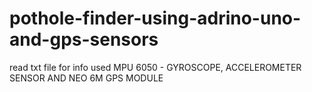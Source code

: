 # pothole-finder-using-adrino-uno-and-gps-sensors
read txt file for info
used MPU 6050 - GYROSCOPE, ACCELEROMETER SENSOR AND NEO 6M GPS MODULE
